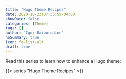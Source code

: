 ```yaml
---
title: "Hugo Theme Recipes"
date: 2020-10-23T07:35:59-04:00
showDate: false
categories: [Theme]
tags: []
author: "Igor Baiborodine"
noSummary: true
icon: fa-list-alt
draft: true
---
```


Read this series to learn how to enhance a Hugo theme:

{{< series "Hugo Theme Recipes" >}}
